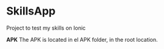# SkillsApp
Project to test my skills on Ionic

**APK**
The APK is located in el APK folder, in the root location.
